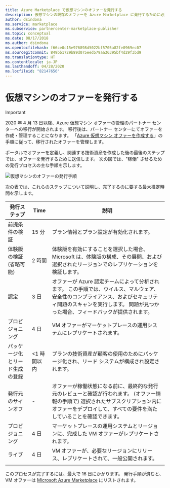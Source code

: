 ```yaml
---
title: Azure Marketplace で仮想マシンのオファーを発行する
description: 仮想マシンの既存のオファーを Azure Marketplace に発行するために必要な手順を示します。
author: dsindona
ms.service: marketplace
ms.subservice: partnercenter-marketplace-publisher
ms.topic: conceptual
ms.date: 08/17/2018
ms.author: dsindona
ms.openlocfilehash: f66ce0c15e976898d5022bf5705a82fe0969ec07
ms.sourcegitcommit: 849bb1729b89d075eed579aa36395bf4d29f3bd9
ms.translationtype: HT
ms.contentlocale: ja-JP
ms.lasthandoff: 04/28/2020
ms.locfileid: "82147656"
---
```

# <a name="publish-a-virtual-machine-offer"></a>仮想マシンのオファーを発行する

> [!IMPORTANT]
> 2020 年 4 月 13 日以降、Azure 仮想マシン オファーの管理のパートナー センターへの移行が開始されます。 移行後は、パートナー センターにてオファーを作成・管理することになります。 「[Azure 仮想マシン オファーを作成する](https://docs.microsoft.com/azure/marketplace/partner-center-portal/azure-vm-create-offer)」の手順に従って、移行されたオファーを管理します。

 ポータルでオファーを定義し、関連する技術資産を作成した後の最後のステップでは、オファーを発行するために送信します。 次の図では、"稼働" させるための発行プロセスの主な手順を示します。

![仮想マシンのオファーの発行手順](./media/publishvm_013.png)

次の表では、これらのステップについて説明し、完了するのに要する最大推定時間を示します。
<!-- we need to tell them that if an offer seems stuck in a step, to know that they should file a support ticket (link to support ticket doc) -->


|  **発行ステップ**           | **Time**    | **説明**                                                            |
|  -------------------           | --------    | ---------------                                                            |
| 前提条件の検証         | 15 分   | プラン情報とプラン設定が有効化されます。                        |
| 体験版の検証 (省略可能) | 2 時間 | 体験版を有効にすることを選択した場合、Microsoft は、体験版の構成、その展開、および選択されたリージョンでのレプリケーションを検証します。 |
| 認定                  | 3 日 | オファーが Azure 認定チームによって分析されます。 この手順では、ウイルス、マルウェア、安全性のコンプライアンス、およびセキュリティ問題のスキャンを実行します。 問題が見つかった場合、フィードバックが提供されます。 |
| プロビジョニング                   | 4 日   | VM オファーがマーケットプレースの運用システムにレプリケートされます。               |
| パッケージ化とリード生成の登録 | \<1 時間以内  | プランの技術資産が顧客の使用のためにパッケージ化され、リード システムが構成され設定されます。 |
|  発行元のサインオフ             |  -        | オファーが稼働状態になる前に、最終的な発行元のレビューと確認が行われます。 (オファー情報の手順で) 選択されたサブスクリプション内にオファーをデプロイして、すべての要件を満たしていることを確認できます。  |
| プロビジョニング                   | 4 日 | マーケットプレースの運用システムとリージョンに、完成した VM オファーがレプリケートされます。 | 
| ライブ                           | 4 日 | VM オファーが、必要なリージョンにリリース、レプリケートされて、一般公開されます。 |
|  |  |

このプロセスが完了するには、最大で 16 日にかかります。  発行手順が済むと、VM オファーは [Microsoft Azure Marketplace](https://azuremarketplace.microsoft.com/marketplace/) にリストされます。 

